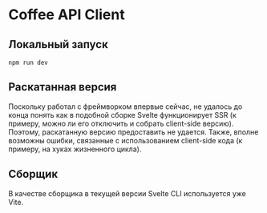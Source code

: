 # Coffee API Client

## Локальный запуск
```
npm run dev
```

## Раскатанная версия
Поскольку работал с фреймворком впервые сейчас, не удалось до конца понять как в подобной сборке Svelte функционирует SSR (к примеру, можно ли его отключить и собрать client-side версию). Поэтому, раскатанную версию предоставить не удается. Также, вполне возможны ошибки, связанные с использованием client-side кода (к примеру, на хуках жизненного цикла).

## Сборщик
В качестве сборщика в текущей версии Svelte CLI используется уже Vite.
